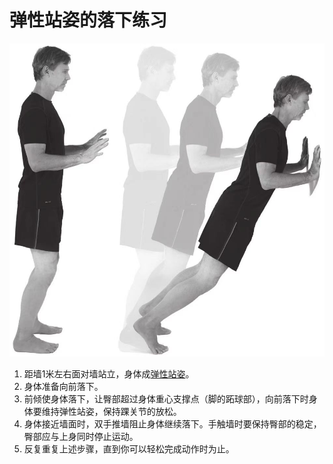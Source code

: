 # 弹性站姿的落下练习

![5481705740246_.pic](assets/5481705740246_.pic.jpg)


1. 距墙1米左右面对墙站立，身体成[弹性站姿](../技术动作/弹性站姿.md)。
2. 身体准备向前落下。
3. 前倾使身体落下，让臀部超过身体重心支撑点（脚的跖球部），向前落下时身体要维持弹性站姿，保持踝关节的放松。
4. 身体接近墙面时，双手推墙阻止身体继续落下。手触墙时要保持臀部的稳定，臀部应与上身同时停止运动。
5. 反复重复上述步骤，直到你可以轻松完成动作时为止。